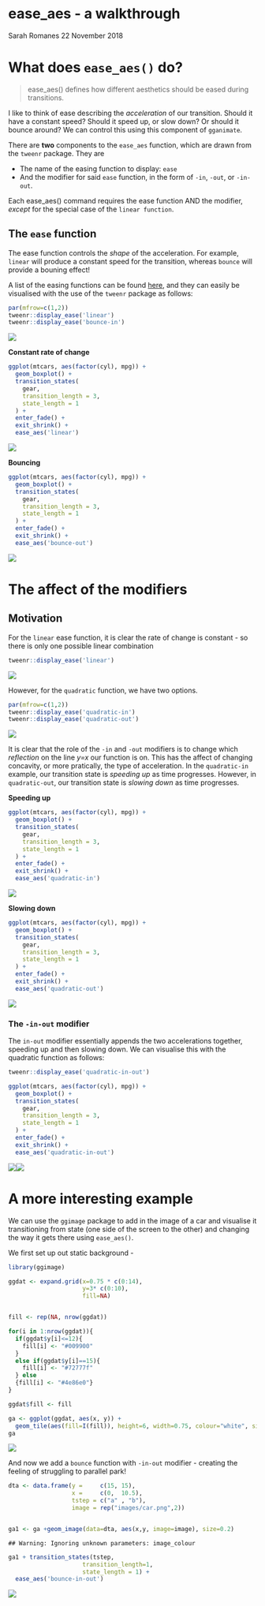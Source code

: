 ease\_aes - a walkthrough
================
Sarah Romanes
22 November 2018

# What does `ease_aes()` do?

> ease\_aes() defines how different aesthetics should be eased during
> transitions.

I like to think of ease describing the *acceleration* of our transition.
Should it have a constant speed? Should it speed up, or slow down? Or
should it bounce around? We can control this using this component of
`gganimate`.

There are **two** components to the `ease_aes` function, which are drawn
from the `tweenr` package. They are

  - The name of the easing function to display: `ease`
  - And the modifier for said `ease` function, in the form of `-in`,
    `-out`, or `-in-out`.

Each ease\_aes() command requires the ease function AND the modifier,
*except* for the special case of the `linear function`.

## The `ease` function

The ease function controls the *shape* of the acceleration. For example,
`linear` will produce a constant speed for the transition, whereas
`bounce` will provide a bouning effect\!

A list of the easing functions can be found
[here](https://www.rdocumentation.org/packages/tweenr/versions/0.1.5/topics/display_ease),
and they can easily be visualised with the use of the `tweenr` package
as follows:

``` r
par(mfrow=c(1,2))
tweenr::display_ease('linear')
tweenr::display_ease('bounce-in')
```

![](ease_aes_files/figure-gfm/unnamed-chunk-2-1.png)<!-- -->

**Constant rate of change**

``` r
ggplot(mtcars, aes(factor(cyl), mpg)) + 
  geom_boxplot() + 
  transition_states(
    gear,
    transition_length = 3,
    state_length = 1
  ) +
  enter_fade() + 
  exit_shrink() +
  ease_aes('linear')
```

![](ease_aes_files/figure-gfm/unnamed-chunk-3-1.gif)<!-- -->

**Bouncing**

``` r
ggplot(mtcars, aes(factor(cyl), mpg)) + 
  geom_boxplot() + 
  transition_states(
    gear,
    transition_length = 3,
    state_length = 1
  ) +
  enter_fade() + 
  exit_shrink() +
  ease_aes('bounce-out')
```

![](ease_aes_files/figure-gfm/unnamed-chunk-4-1.gif)<!-- -->

# The affect of the modifiers

## Motivation

For the `linear` ease function, it is clear the rate of change is
constant - so there is only one possible linear combination

``` r
tweenr::display_ease('linear')
```

![](ease_aes_files/figure-gfm/unnamed-chunk-5-1.png)<!-- -->

However, for the `quadratic` function, we have two options.

``` r
par(mfrow=c(1,2))
tweenr::display_ease('quadratic-in')
tweenr::display_ease('quadratic-out')
```

![](ease_aes_files/figure-gfm/unnamed-chunk-6-1.png)<!-- -->

It is clear that the role of the `-in` and `-out` modifiers is to change
which *reflection* on the line *y=x* our function is on. This has the
affect of changing concavity, or more pratically, the type of
acceleration. In the `quadratic-in` example, our transition state is
*speeding up* as time progresses. However, in `quadratic-out`, our
transition state is *slowing down* as time progresses.

**Speeding up**

``` r
ggplot(mtcars, aes(factor(cyl), mpg)) + 
  geom_boxplot() + 
  transition_states(
    gear,
    transition_length = 3,
    state_length = 1
  ) +
  enter_fade() + 
  exit_shrink() +
  ease_aes('quadratic-in')
```

![](ease_aes_files/figure-gfm/unnamed-chunk-7-1.gif)<!-- -->

**Slowing down**

``` r
ggplot(mtcars, aes(factor(cyl), mpg)) + 
  geom_boxplot() + 
  transition_states(
    gear,
    transition_length = 3,
    state_length = 1
  ) +
  enter_fade() + 
  exit_shrink() +
  ease_aes('quadratic-out')
```

![](ease_aes_files/figure-gfm/unnamed-chunk-8-1.gif)<!-- -->

### The `-in-out` modifier

The `in-out` modifier essentially appends the two accelerations
together, speeding up and then slowing down. We can visualise this with
the quadratic function as follows:

``` r
tweenr::display_ease('quadratic-in-out')

ggplot(mtcars, aes(factor(cyl), mpg)) + 
  geom_boxplot() + 
  transition_states(
    gear,
    transition_length = 3,
    state_length = 1
  ) +
  enter_fade() + 
  exit_shrink() +
  ease_aes('quadratic-in-out')
```

![](ease_aes_files/figure-gfm/unnamed-chunk-9-1.png)<!-- -->![](ease_aes_files/figure-gfm/unnamed-chunk-9-1.gif)<!-- -->

# A more interesting example

We can use the `ggimage` package to add in the image of a car and
visualise it transitioning from state (one side of the screen to the
other) and changing the way it gets there using `ease_aes()`.

We first set up out static background -

``` r
library(ggimage)

ggdat <- expand.grid(x=0.75 * c(0:14),
                     y=3* c(0:10),
                     fill=NA)


fill <- rep(NA, nrow(ggdat))

for(i in 1:nrow(ggdat)){
  if(ggdat$y[i]<=12){
    fill[i] <- "#009900"
  }
  else if(ggdat$y[i]==15){
    fill[i] <- "#72777f"
  } else
  {fill[i] <- "#4e86e0"}
}

ggdat$fill <- fill

ga <- ggplot(ggdat, aes(x, y)) +
  geom_tile(aes(fill=I(fill)), height=6, width=0.75, colour="white", size=1.2) +theme_void()
ga
```

![](ease_aes_files/figure-gfm/unnamed-chunk-10-1.png)<!-- -->

And now we add a `bounce` function with `-in-out` modifier - creating
the feeling of struggling to parallel park\!

``` r
dta <- data.frame(y =     c(15, 15),
                  x =     c(0,  10.5),
                  tstep = c("a" , "b"),
                  image = rep("images/car.png",2))


ga1 <- ga +geom_image(data=dta, aes(x,y, image=image), size=0.2)
```

    ## Warning: Ignoring unknown parameters: image_colour

``` r
ga1 + transition_states(tstep,
                     transition_length=1,
                     state_length = 1) +
  ease_aes('bounce-in-out')
```

![](ease_aes_files/figure-gfm/unnamed-chunk-11-1.gif)<!-- -->
